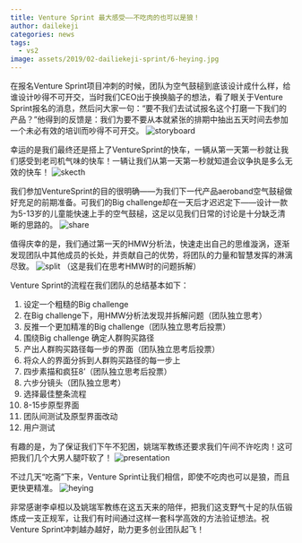 ```yaml
---
title: Venture Sprint 最大感受——不吃肉的也可以是狼！
author: dailekeji
categories: news
tags:
  - vs2
image: assets/2019/02-dailiekeji-sprint/6-heying.jpg
---
```

在报名Venture Sprint项目冲刺的时候，团队为空气鼓槌到底该设计成什么样，给谁设计吵得不可开交，当时我们CEO出于换换脑子的想法，看了眼关于Venture Sprint报名的消息，然后问大家一句：“要不我们去试试报名这个打磨一下我们的产品？”他得到的反馈是：我们为要不要从本就紧张的排期中抽出五天时间去参加一个未必有效的培训而吵得不可开交。
![storyboard](/assets/2019/02-dailiekeji-sprint/1-storyboard.jpg)

幸运的是我们最终还是搭上了VentureSprint的快车，一辆从第一天第一秒就让我们感受到老司机气味的快车！一辆让我们从第一天第一秒就知道会议争执是多么无效的快车！
![skecth](/assets/2019/02-dailiekeji-sprint/2-sketch.jpg)

我们参加VentureSprint的目的很明确——为我们下一代产品aeroband空气鼓槌做好充足的前期准备。可我们的Big challenge却在一天后才迟迟定下——设计一款为5-13岁的儿童能快速上手的空气鼓槌，这足以见我们日常的讨论是十分缺乏清晰的思路的。
![share](/assets/2019/02-dailiekeji-sprint/3-share.jpg)

值得庆幸的是，我们通过第一天的HMW分析法，快速走出自己的思维漩涡，逐渐发现团队中其他成员的长处，并贡献自己的优势，将团队的力量和智慧发挥的淋漓尽致。
![split](/assets/2019/02-dailiekeji-sprint/4-split.jpg)
（这是我们在思考HMW时的问题拆解）

Venture Sprint的流程在我们团队的总结基本如下：

1. 设定一个粗糙的Big challenge
2. 在Big challenge下，用HMW分析法发现并拆解问题（团队独立思考）
3. 反推一个更加精准的Big challenge（团队独立思考后投票）
4. 围绕Big challenge 确定人群购买路径
5. 产出人群购买路径每一步的界面（团队独立思考后投票）
6. 将众人的界面分拆到人群购买路径的每一步上
7. 四步素描和疯狂8’（团队独立思考后投票）
8. 六步分镜头（团队独立思考）
9. 选择最佳整条流程
10. 8-15步原型界面
11. 团队间测试及原型界面改动
12. 用户测试

有趣的是，为了保证我们下午不犯困，姚瑞军教练还要求我们午间不许吃肉！这可把我们几个大男人腿吓软了！
![presentation](/assets/2019/02-dailiekeji-sprint/5-presentation.jpg)

不过几天“吃斋”下来，Venture Sprint让我们相信，即使不吃肉也可以是狼，而且更快更精准。
![heying](/assets/2019/02-dailiekeji-sprint/6-heying.jpg)

非常感谢李卓桓以及姚瑞军教练在这五天来的陪伴，把我们这支野气十足的队伍锻炼成一支正规军，让我们有时间通过这样一套科学高效的方法验证想法。祝Venture Sprint冲刺越办越好，助力更多创业团队起飞！
